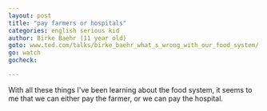 ```yaml
---
layout: post
title: "pay farmers or hospitals"
categories: english serious kid
author: Birke Baehr (11 year old)
goto: www.ted.com/talks/birke_baehr_what_s_wrong_with_our_food_system/
go: watch
gocheck:  

---
```


With all these things I've been learning about the food system, it seems to me that we can either pay the farmer, or we can pay the hospital.
